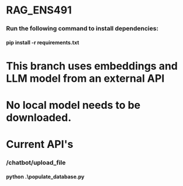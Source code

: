 # RAG_ENS491

### Run the following command to install dependencies:
#### pip install -r requirements.txt

# This branch uses embeddings and LLM model from an external API
# No local model needs to be downloaded.

# Current API's
### /chatbot/upload_file
#### python .\populate_database.py   

